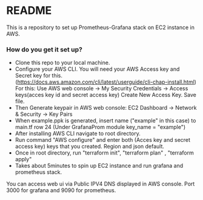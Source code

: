 # README #

This is a repository to set up Prometheus-Grafana stack on EC2 instance in AWS.

### How do you get it set up? ###

* Clone this repo to your local machine.
* Configure your AWS CLI. You will need your AWS Access key and Secret key for this.   (https://docs.aws.amazon.com/cli/latest/userguide/cli-chap-install.html)
For this: Use AWS web console -> My Security Credentials -> Access keys(acces key id and secret access key)
Create New Access Key. Save file.
* Then Generate keypair in AWS web console: EC2 Dashboard -> Network & Security -> Key Pairs
* When example.ppk is generated, insert name ("example" in this case) to main.tf row 24 (Under GrafanaProm module key_name = "example")
* After installing AWS CLI navigate to root directory.
* Run command "AWS configure" and enter both (Acces key and secret access key) keys that you created. Region and json default.
* Once in root directory, run "terraform init", "terraform plan" , "terraform apply" 
* Takes about 5minutes to spin up EC2 instance and run grafana and prometheus stack.

You can access web ui via Public IPV4 DNS displayed in AWS console.
Port 3000 for grafana and 9090 for prometheus.
